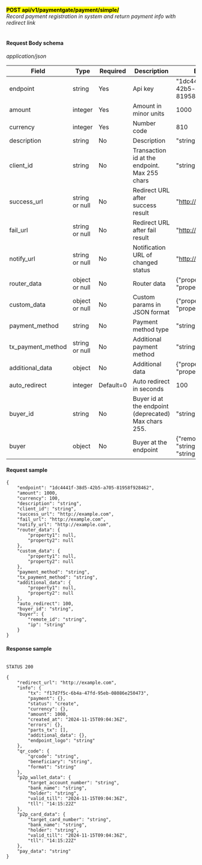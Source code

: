 **<mark>POST api/v1/paymentgate/payment/simple/</mark><br/>**
*Record payment registration in system and return payment info with redirect link<br/><br/>*


#### Request Body schema
*application/json*

| Field             | Type                 | Required  | Description                                              | Example                                 |
|-------------------|----------------------|-----------|----------------------------------------------------------|-----------------------------------------|
| endpoint          | string <uuid>        | Yes       | Api key                                                  | "1dc4441f-38d5-42b5-a705-81958f928462"  |
| amount            | integer              | Yes       | Amount in minor units                                    | 1000                                    | 
| currency          | integer              | Yes       | Number code                                              | 810                                     |
| description       | string               | No        | Description                                              | "string"                                |
| client_id         | string               | No        | Transaction id at the endpoint. <br/>Max 255 chars       | "string"                                |
| success_url       | string or null <uri> | No        | Redirect URL after success result                        | "http://example.com"                    |
| fail_url          | string or null <uri> | No        | Redirect URL after fail result                           | "http://example.com"                    |
| notify_url        | string or null <uri> | No        | Notification URL of changed status                       | "http://example.com"                    |
| router_data       | object or null       | No        | Router data                                              | {"property1": null, "property2": null}  |
| custom_data       | object or null       | No        | Custom params in JSON format                             | {"property1": null, "property2": null}  |
| payment_method    | string               | No        | Payment method type                                      | "string"                                |
| tx_payment_method | string or null       | No        | Additional payment method                                | "string"                                |
| additional_data   | object               | No        | Additional data                                          | {"property1": null, "property2": null}  |
| auto_redirect     | integer              | Default=0 | Auto redirect in seconds                                 | 100                                     |
| buyer_id          | string               | No        | Buyer id at the endpoint (deprecated)<br/>Max chars 255. | "string"                                |
| buyer             | object               | No        | Buyer at the endpoint                                    | {"remote_id": "string", "ip": "string"} |

#### Request sample<br/>
```
{
    "endpoint": "1dc4441f-38d5-42b5-a705-81958f928462",
    "amount": 1000,
    "currency": 100,
    "description": "string",
    "client_id": "string",
    "success_url": "http://example.com",
    "fail_url": "http://example.com",
    "notify_url": "http://example.com",
    "router_data": {
        "property1": null,
        "property2": null
    },
    "custom_data": {
        "property1": null,
        "property2": null
    },
    "payment_method": "string",
    "tx_payment_method": "string",
    "additional_data": {
        "property1": null,
        "property2": null
    },
    "auto_redirect": 100,
    "buyer_id": "string",
    "buyer": {
        "remote_id": "string",
        "ip": "string"
    }
}
```

#### Response sample
```

STATUS 200

{
    "redirect_url": "http://example.com",
    "info": {
        "tx": "f17d7f5c-6b4a-47fd-95eb-08086e250473",
        "payment": {},
        "status": "create",
        "currency": {},
        "amount": 1000,
        "created_at": "2024-11-15T09:04:36Z",
        "errors": {},
        "parts_tx": [],
        "additional_data": {},
        "endpoint_logo": "string"
    },
    "qr_code": {
        "qrcode": "string",
        "beneficiary": "string",
        "format": "string"
    },
    "p2p_wallet_data": {
        "target_account_number": "string",
        "bank_name": "string",
        "holder": "string",
        "valid_till": "2024-11-15T09:04:36Z",
        "tll": "14:15:22Z"
    },
    "p2p_card_data": {
        "target_card_number": "string",
        "bank_name": "string",
        "holder": "string",
        "valid_till": "2024-11-15T09:04:36Z",
        "tll": "14:15:22Z"
    },
    "pay_data": "string"
}
```

  